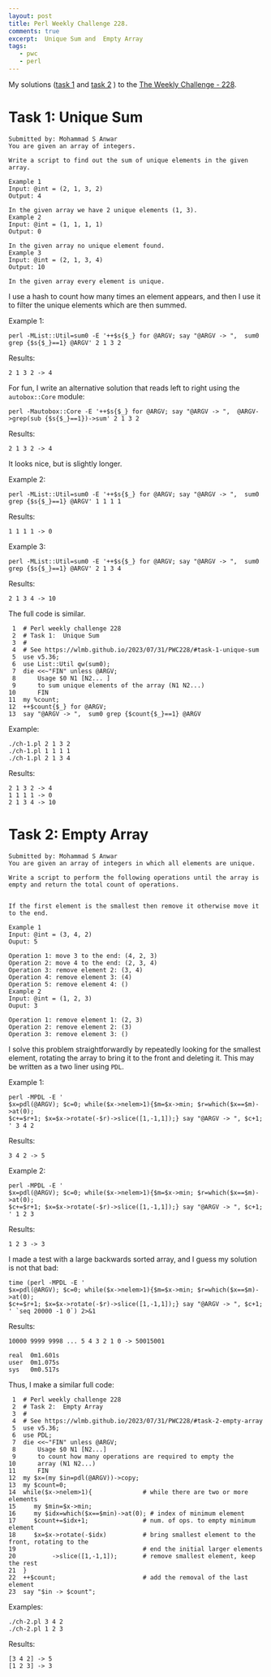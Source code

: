 ```yaml
---
layout: post
title: Perl Weekly Challenge 228.
comments: true
excerpt:  Unique Sum and  Empty Array
tags:
   - pwc
   - perl
---
```


My solutions
([task 1](https://github.com/wlmb/perlweeklychallenge-club/blob/master/challenge-228/wlmb/perl/ch-1.pl)
and
[task 2](https://github.com/wlmb/perlweeklychallenge-club/blob/master/challenge-228/wlmb/perl/ch-2.pl)
)
to the  [The Weekly Challenge - 228](https://theweeklychallenge.org/blog/perl-weekly-challenge-228).


# Task 1: Unique Sum

    Submitted by: Mohammad S Anwar
    You are given an array of integers.

    Write a script to find out the sum of unique elements in the given array.

    Example 1
    Input: @int = (2, 1, 3, 2)
    Output: 4

    In the given array we have 2 unique elements (1, 3).
    Example 2
    Input: @int = (1, 1, 1, 1)
    Output: 0

    In the given array no unique element found.
    Example 3
    Input: @int = (2, 1, 3, 4)
    Output: 10

    In the given array every element is unique.

I use a hash to count how many times an element appears, and then I use
it to filter the unique elements which are then summed.

Example 1:

    perl -MList::Util=sum0 -E '++$s{$_} for @ARGV; say "@ARGV -> ",  sum0 grep {$s{$_}==1} @ARGV' 2 1 3 2

Results:

    2 1 3 2 -> 4

For fun, I write an alternative solution that reads left to right using the
`autobox::Core` module:

    perl -Mautobox::Core -E '++$s{$_} for @ARGV; say "@ARGV -> ",  @ARGV->grep(sub {$s{$_}==1})->sum' 2 1 3 2

Results:

    2 1 3 2 -> 4

It looks nice, but is slightly longer.

Example 2:

    perl -MList::Util=sum0 -E '++$s{$_} for @ARGV; say "@ARGV -> ",  sum0 grep {$s{$_}==1} @ARGV' 1 1 1 1

Results:

    1 1 1 1 -> 0

Example 3:

    perl -MList::Util=sum0 -E '++$s{$_} for @ARGV; say "@ARGV -> ",  sum0 grep {$s{$_}==1} @ARGV' 2 1 3 4

Results:

    2 1 3 4 -> 10

The full code is similar.

     1  # Perl weekly challenge 228
     2  # Task 1:  Unique Sum
     3  #
     4  # See https://wlmb.github.io/2023/07/31/PWC228/#task-1-unique-sum
     5  use v5.36;
     6  use List::Util qw(sum0);
     7  die <<~"FIN" unless @ARGV;
     8      Usage $0 N1 [N2... ]
     9      to sum unique elements of the array (N1 N2...)
    10      FIN
    11  my %count;
    12  ++$count{$_} for @ARGV;
    13  say "@ARGV -> ",  sum0 grep {$count{$_}==1} @ARGV

Example:

    ./ch-1.pl 2 1 3 2
    ./ch-1.pl 1 1 1 1
    ./ch-1.pl 2 1 3 4

Results:

    2 1 3 2 -> 4
    1 1 1 1 -> 0
    2 1 3 4 -> 10


# Task 2: Empty Array

    Submitted by: Mohammad S Anwar
    You are given an array of integers in which all elements are unique.

    Write a script to perform the following operations until the array is
    empty and return the total count of operations.


    If the first element is the smallest then remove it otherwise move it
    to the end.

    Example 1
    Input: @int = (3, 4, 2)
    Ouput: 5

    Operation 1: move 3 to the end: (4, 2, 3)
    Operation 2: move 4 to the end: (2, 3, 4)
    Operation 3: remove element 2: (3, 4)
    Operation 4: remove element 3: (4)
    Operation 5: remove element 4: ()
    Example 2
    Input: @int = (1, 2, 3)
    Ouput: 3

    Operation 1: remove element 1: (2, 3)
    Operation 2: remove element 2: (3)
    Operation 3: remove element 3: ()

I solve this problem straightforwardly by repeatedly looking for the
smallest element, rotating the array to bring it to the front and
deleting it. This may be written as a two liner using `PDL`.

Example 1:

    perl -MPDL -E '
    $x=pdl(@ARGV); $c=0; while($x->nelem>1){$m=$x->min; $r=which($x==$m)->at(0);
    $c+=$r+1; $x=$x->rotate(-$r)->slice([1,-1,1]);} say "@ARGV -> ", $c+1;
    ' 3 4 2

Results:

    3 4 2 -> 5

Example 2:

    perl -MPDL -E '
    $x=pdl(@ARGV); $c=0; while($x->nelem>1){$m=$x->min; $r=which($x==$m)->at(0);
    $c+=$r+1; $x=$x->rotate(-$r)->slice([1,-1,1]);} say "@ARGV -> ", $c+1;
    ' 1 2 3

Results:

    1 2 3 -> 3

I made a test with a large backwards sorted array, and I guess my
solution is not that bad:

    time (perl -MPDL -E '
    $x=pdl(@ARGV); $c=0; while($x->nelem>1){$m=$x->min; $r=which($x==$m)->at(0);
    $c+=$r+1; $x=$x->rotate(-$r)->slice([1,-1,1]);} say "@ARGV -> ", $c+1;
    ' `seq 20000 -1 0`) 2>&1

Results:

    10000 9999 9998 ... 5 4 3 2 1 0 -> 50015001

    real  0m1.601s
    user  0m1.075s
    sys   0m0.517s

Thus, I make a similar full code:

     1  # Perl weekly challenge 228
     2  # Task 2:  Empty Array
     3  #
     4  # See https://wlmb.github.io/2023/07/31/PWC228/#task-2-empty-array
     5  use v5.36;
     6  use PDL;
     7  die <<~"FIN" unless @ARGV;
     8      Usage $0 N1 [N2...]
     9      to count how many operations are required to empty the
    10      array (N1 N2...)
    11      FIN
    12  my $x=(my $in=pdl(@ARGV))->copy;
    13  my $count=0;
    14  while($x->nelem>1){              # while there are two or more elements
    15     my $min=$x->min;
    16     my $idx=which($x==$min)->at(0); # index of minimum element
    17     $count+=$idx+1;               # num. of ops. to empty minimum element
    18     $x=$x->rotate(-$idx)          # bring smallest element to the front, rotating to the
    19                                   # end the initial larger elements
    20          ->slice([1,-1,1]);       # remove smallest element, keep the rest
    21  }
    22  ++$count;                        # add the removal of the last element
    23  say "$in -> $count";

Examples:

    ./ch-2.pl 3 4 2
    ./ch-2.pl 1 2 3

Results:

    [3 4 2] -> 5
    [1 2 3] -> 3
